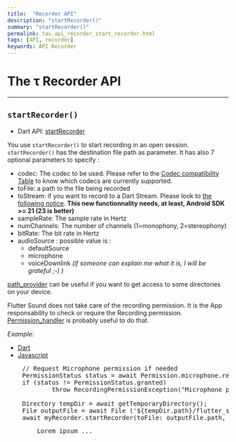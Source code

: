 ```yaml
---
title:  "Recorder API"
description: "startRecorder()"
summary: "startRecorder()"
permalink: tau_api_recorder_start_recorder.html
tags: [API, recorder]
keywords: API Recorder
---
```

# The &tau; Recorder API

-----------------------------------------------------------------------------------------------------------------

## `startRecorder()`

- Dart API: [startRecorder](pages/flutter-sound/api/recorder/FlutterSoundRecorder/startRecorder.html)

You use `startRecorder()` to start recording in an open session. `startRecorder()` has the destination file path as parameter.
It has also 7 optional parameters to specify :
- codec: The codec to be used. Please refer to the [Codec compatibility Table](codec.md#actually-the-following-codecs-are-supported-by-flutter_sound) to know which codecs are currently supported.
- toFile: a path to the file being recorded
- toStream: if you want to record to a Dart Stream. Please look to [the following notice](codec.md#recording-pcm-16-to-a-dart-stream). **This new functionnality needs, at least, Android SDK >= 21 (23 is better)**
- sampleRate: The sample rate in Hertz
- numChannels: The number of channels (1=monophony, 2=stereophony)
- bitRate: The bit rate in Hertz
- audioSource : possible value is :
   - defaultSource
   - microphone
   - voiceDownlink *(if someone can explain me what it is, I will be grateful ;-) )*

[path_provider](https://pub.dev/packages/path_provider) can be useful if you want to get access to some directories on your device.

Flutter Sound does not take care of the recording permission. It is the App responsability to check or require the Recording permission.
[Permission_handler](https://pub.dev/packages/permission_handler) is probably useful to do that.

*Example:*
<ul id="profileTabs" class="nav nav-tabs">
    <li class="active"><a href="#dart" data-toggle="tab">Dart</a></li>
    <li><a href="#javascript" data-toggle="tab">Javascript</a></li>
</ul>
<div class="tab-content">

<div role="tabpanel" class="tab-pane active" id="dart">

<pre>
    // Request Microphone permission if needed
    PermissionStatus status = await Permission.microphone.request();
    if (status != PermissionStatus.granted)
            throw RecordingPermissionException("Microphone permission not granted");

    Directory tempDir = await getTemporaryDirectory();
    File outputFile = await File ('${tempDir.path}/flutter_sound-tmp.aac');
    await myRecorder.startRecorder(toFile: outputFile.path, codec: t_CODEC.CODEC_AAC,);
</pre>

</div>

<div role="tabpanel" class="tab-pane" id="javascript">
<pre>
        Lorem ipsum ...
</pre>
</div>

</div>

